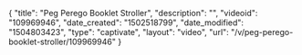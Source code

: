 {
    "title": "Peg Perego Booklet Stroller",
    "description": "",
    "videoid": "109969946",
    "date_created": "1502518799",
    "date_modified": "1504803423",
    "type": "captivate",
    "layout": "video",
    "url": "\/v\/peg-perego-booklet-stroller\/109969946"
}